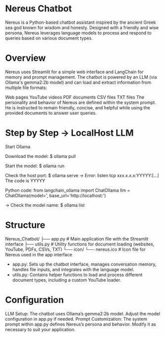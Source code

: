 # Nereus Chatbot
Nereus is a Python-based chatbot assistant inspired by the ancient Greek sea god known for wisdom and honesty. Designed with a friendly and wise persona, Nereus leverages language models to process and respond to queries based on various document types.
# Overview
Nereus uses Streamlit for a simple web interface and LangChain for memory and prompt management. The chatbot is powered by an LLM (via Ollama's gemma2:2b model) and can load and extract information from multiple file formats:

Web pages
YouTube videos
PDF documents
CSV files
TXT files
The personality and behavior of Nereus are defined within the system prompt. He is instructed to remain friendly, concise, and helpful while using the provided documents to answer user queries.

# Step by Step -> LocalHost LLM
Start Ollama

Download the model:
$ ollama pull <model name>

Start the model:
$ ollama run <model name>

Check the host port:
$ ollama serve
-> Error: listen tcp xxx.x.x.x:YYYYY:[...]
The code is YYYYY

Python code:
from langchain_ollama import ChatOllama
llm = ChatOllama(model='<model name>, base_url='http://localhost:<YYYY>')

-> Check the model name: $ ollama list

# Structure
Nereus_Chatbot/
├── app.py          # Main application file with the Streamlit interface
├── utils.py        # Utility functions for document loading (websites, YouTube, PDFs, CSVs, TXT)
└── icon/
    └── nereus.ico  # Icon file for Nereus used in the app interface

- app.py: Sets up the chatbot interface, manages conversation memory, handles file inputs, and integrates with the language model.
- utils.py: Contains helper functions to load and process different document types, including a custom YouTube loader.

# Configuration
LLM Setup: The chatbot uses Ollama’s gemma2:2b model. Adjust the model configuration in app.py if needed.
Prompt Customization: The system prompt within app.py defines Nereus’s persona and behavior. Modify it as necessary to suit your application.